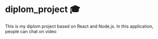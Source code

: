 # diplom_project :mortar_board:
This is my diplom project based on React and Node.js.
In this application, people can chat on video
